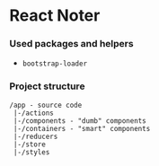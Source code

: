 # React Noter

### Used packages and helpers
* `bootstrap-loader`

### Project structure
```
/app - source code
 |-/actions
 |-/components - "dumb" components
 |-/containers - "smart" components
 |-/reducers
 |-/store
 |-/styles
```

